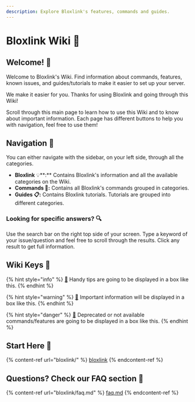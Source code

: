 ```yaml
---
description: Explore Bloxlink's features, commands and guides.
---
```


# Bloxlink Wiki 📂

## Welcome! 👋

Welcome to Bloxlink's Wiki. Find information about commands, features, known issues, and guides/tutorials to make it easier to set up your server.

We make it easier for you. Thanks for using Bloxlink and going through this Wiki!

Scroll through this main page to learn how to use this Wiki and to know about important information. Each page has different buttons to help you with navigation, feel free to use them!

## Navigation 🛫

You can either navigate with the sidebar, on your left side, through all the categories.

* **Bloxlink** 💡\*\*:\*\* Contains Bloxlink's information and all the available categories on the Wiki.
* **Commands 🤖:** Contains all Bloxlink's commands grouped in categories.
* **Guides 📋:** Contains Bloxlink tutorials. Tutorials are grouped into different categories.

### Looking for specific answers? 🔍

Use the search bar on the right top side of your screen. Type a keyword of your issue/question and feel free to scroll through the results. Click any result to get full information.

## Wiki Keys 🔑

{% hint style="info" %}
[🧙](https://emojipedia.org/mage/) Handy tips are going to be displayed in a box like this.
{% endhint %}

{% hint style="warning" %}
[🧠](https://emojipedia.org/brain/) Important information will be displayed in a box like this.
{% endhint %}

{% hint style="danger" %}
[🚨](https://emojipedia.org/police-car-light/) Deprecated or not available commands/features are going to be displayed in a box like this.
{% endhint %}

## Start Here 📌

{% content-ref url="bloxlink/" %}
[bloxlink](bloxlink/)
{% endcontent-ref %}

## Questions? Check our FAQ section 📜

{% content-ref url="bloxlink/faq.md" %}
[faq.md](bloxlink/faq.md)
{% endcontent-ref %}
